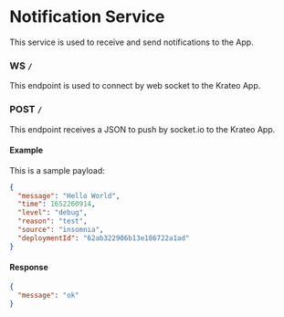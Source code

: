 # Notification Service

This service is used to receive and send notifications to the App.

### WS `/`

This endpoint is used to connect by web socket to the Krateo App.

### POST `/`

This endpoint receives a JSON to push by socket.io to the Krateo App.

#### Example

This is a sample payload:

```json
{
  "message": "Hello World",
  "time": 1652260914,
  "level": "debug",
  "reason": "test",
  "source": "insomnia",
  "deploymentId": "62ab322906b13e186722a1ad"
}
```

#### Response

```json
{
  "message": "ok"
}
```
